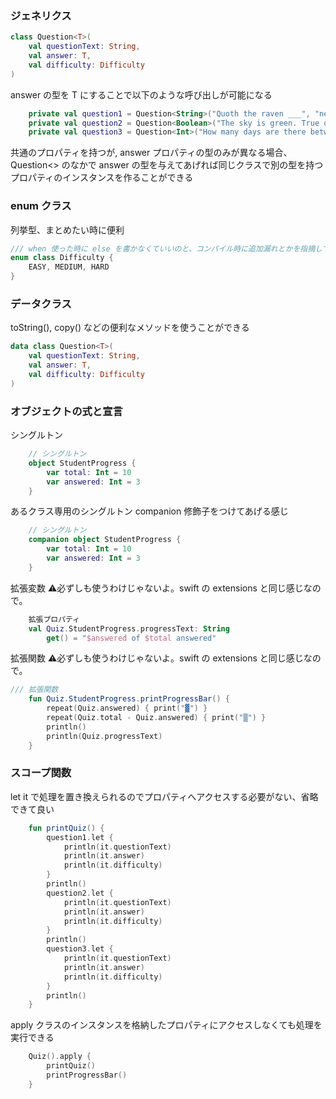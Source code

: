 ### ジェネリクス
```kotlin
class Question<T>(
    val questionText: String,
    val answer: T,
    val difficulty: Difficulty
)
```
answer の型を T にすることで以下のような呼び出しが可能になる

```kotlin
    private val question1 = Question<String>("Quoth the raven ___", "nevermore", Difficulty.MEDIUM)
    private val question2 = Question<Boolean>("The sky is green. True or false", false, Difficulty.EASY)
    private val question3 = Question<Int>("How many days are there between full moons?", 28, Difficulty.HARD)
```
共通のプロパティを持つが, answer プロパティの型のみが異なる場合、
Question<> のなかで answer の型を与えてあげれば同じクラスで別の型を持つプロパティのインスタンスを作ることができる

### enum クラス
列挙型、まとめたい時に便利
```kotlin
/// when 使った時に else を書かなくていいのと、コンパイル時に追加漏れとかを指摘してくれるからいいよねえ
enum class Difficulty {
    EASY, MEDIUM, HARD
}
```

### データクラス
toString(), copy() などの便利なメソッドを使うことができる
```kotlin
data class Question<T>(
    val questionText: String,
    val answer: T,
    val difficulty: Difficulty
)
```

### オブジェクトの式と宣言
シングルトン
```kotlin
    // シングルトン
    object StudentProgress {
        var total: Int = 10
        var answered: Int = 3
    }
```

あるクラス専用のシングルトン
companion 修飾子をつけてあげる感じ
```kotlin
    // シングルトン
    companion object StudentProgress {
        var total: Int = 10
        var answered: Int = 3
    }
```

拡張変数
⚠️必ずしも使うわけじゃないよ。swift の extensions と同じ感じなので。
```kotlin
    拡張プロパティ
    val Quiz.StudentProgress.progressText: String
        get() = "$answered of $total answered"
```


拡張関数
⚠️必ずしも使うわけじゃないよ。swift の extensions と同じ感じなので。
```kotlin
/// 拡張関数
    fun Quiz.StudentProgress.printProgressBar() {
        repeat(Quiz.answered) { print("▓") }
        repeat(Quiz.total - Quiz.answered) { print("▒") }
        println()
        println(Quiz.progressText) 
    }
```

### スコープ関数
let
it で処理を置き換えられるのでプロパティへアクセスする必要がない、省略できて良い
```kotlin
    fun printQuiz() {
        question1.let {
            println(it.questionText)
            println(it.answer)
            println(it.difficulty)
        }
        println()
        question2.let {
            println(it.questionText)
            println(it.answer)
            println(it.difficulty)
        }
        println()
        question3.let {
            println(it.questionText)
            println(it.answer)
            println(it.difficulty)
        }
        println()
    }
```

apply
クラスのインスタンスを格納したプロパティにアクセスしなくても処理を実行できる
```kotlin
    Quiz().apply {
        printQuiz()
        printProgressBar()
    }
```